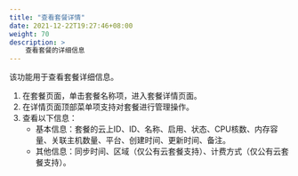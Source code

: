 ```yaml
---
title: "查看套餐详情"
date: 2021-12-22T19:27:46+08:00
weight: 70
description: >
    查看套餐的详细信息
---
```


该功能用于查看套餐详细信息。

1. 在套餐页面，单击套餐名称项，进入套餐详情页面。
2. 在详情页面顶部菜单项支持对套餐进行管理操作。
3. 查看以下信息：
    - 基本信息：套餐的云上ID、ID、名称、启用、状态、CPU核数、内存容量、关联主机数量、平台、创建时间、更新时间、备注。
    - 其他信息：同步时间、区域（仅公有云套餐支持）、计费方式（仅公有云套餐支持）。